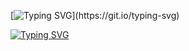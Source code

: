 [![Typing SVG](https://readme-typing-svg.demolab.com/?lines=👋+Hello,+im+JavaToast+!)](https://git.io/typing-svg)

[![Typing SVG](https://readme-typing-svg.demolab.com/?lines=4+years+of+Java+experience+😄)](https://git.io/typing-svg)
